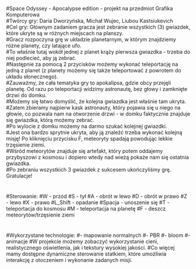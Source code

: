 #Space Odyssey - Apocalypse edition - projekt na przedmiot Grafika Komputerowa  
#Twórcy gry: Daria Dworzyńska, Michał Wujec, Liubou Kastsiukevich  
#Cel gry: Głównym zadaniem gracza jest zebranie wszystkich (3) gwiazdek, które ukryte są w różnych miejscach na planszy.  
#Gracz rozpoczyna grę w układzie planetarnym, w którym znajdziemy różne planety, czy latające ufo.  
#To właśnie tutaj wokół jednej z planet krąży pierwsza gwiazdka - trzeba do niej podlecieć, aby ją zebrać.  
#Następnie za pomocą 2 przycisków możemy wykonać teleportację na jedną z planet (z planety możemy się także teleportować z powrotem do układu słonecznego).   
#Zauważmy, że cała tematyka gry to apokalipsa, gdzie obcy przejęli planetę. Od razu po teleportacji widzimy astronautę, bez głowy i zamknięte drzwi do domku.   
#Możemy się łatwo domyślić, że kolejna gwiazdka jest właśnie tam ukryta.  
#Zatem zbieramy najpierw kask astronauty, który pojawia się u niego na głowie, co pozwala nam na otworzenie drzwi - w domku faktycznie znajduje się gwiazdka, którą możemy zebrać.   
#Po wylocie z domku możemy na darmo szukać kolejnej gwiazdki.  
#Jest ona bardzo sprytnie ukryta, aby ją znaleźć trzeba wykonać kolejną misję! Po kliknięciu przycisku F, meteoryty spadają powodując lekkie trzęsienie ziemi.   
#Wśród meteorytów znajduje się artefakt, który potem oddajemy przybyszowi z kosmosu i dopiero wtedy nad wieżą pokaże nam się ostatnia gwiazdka.   
#Po zebraniu wszystkich 3 gwiazdek z sukcesem ukończyliśmy grę. Gratulacje!  
# 
#Sterowanie:
#W - przód
#S - tył
#A - obrót w lewo
#D - obrót w prawo
#Z - lewo
#X - prawo
#L_Shift - opadanie
#Spacja - unoszenie się
#T - teleportacja do kosmosu
#M - teleportacja na planetę
#F - deszcz meteorytów/trzęsienie ziemi
#
#Wykorzystane technologie:
#- mapowanie normalnych
#- PBR
#- bloom
#- animacje
#W projekcie możemy zobaczyć wykorzystanie cieni, realistycznego oświetlenia, jak i tekstury wysokiej jakości. 
#Co więcej mamy dostępne dynamiczne sterowanie statkiem, które umożliwia interakcję z otoczeniem i wykonanie zadanych misji.
